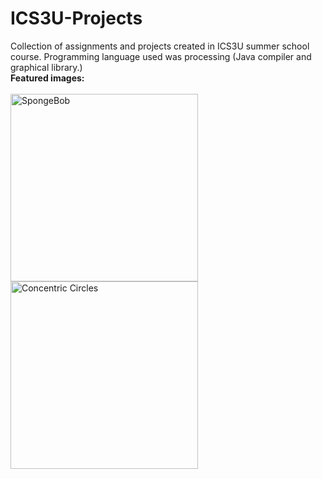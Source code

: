 
# ICS3U-Projects
Collection of assignments and projects created in ICS3U summer school course. Programming language used was processing (Java compiler and graphical library.)
<br>
**Featured images:**
<br><br>
<img alt="SpongeBob" align="left" width="300" src="https://i.ibb.co/WkgH6KC/Screenshot-302.png">
<br>
<img alt="Concentric Circles" align="left" width="300" src="https://i.ibb.co/7RVLVqF/Screenshot-310.png">



